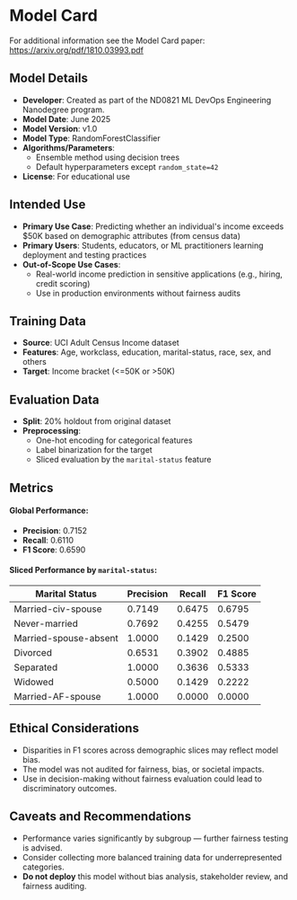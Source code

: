 # Model Card

For additional information see the Model Card paper: https://arxiv.org/pdf/1810.03993.pdf

## Model Details

- **Developer**: Created as part of the ND0821 ML DevOps Engineering Nanodegree program.
- **Model Date**: June 2025
- **Model Version**: v1.0
- **Model Type**: RandomForestClassifier
- **Algorithms/Parameters**:
  - Ensemble method using decision trees
  - Default hyperparameters except `random_state=42`
- **License**: For educational use


## Intended Use

- **Primary Use Case**: Predicting whether an individual's income exceeds \$50K based on demographic attributes (from census data)
- **Primary Users**: Students, educators, or ML practitioners learning deployment and testing practices
- **Out-of-Scope Use Cases**:
  - Real-world income prediction in sensitive applications (e.g., hiring, credit scoring)
  - Use in production environments without fairness audits


## Training Data

- **Source**: UCI Adult Census Income dataset
- **Features**: Age, workclass, education, marital-status, race, sex, and others
- **Target**: Income bracket (<=50K or >50K)


## Evaluation Data

- **Split**: 20% holdout from original dataset
- **Preprocessing**:
  - One-hot encoding for categorical features
  - Label binarization for the target
  - Sliced evaluation by the `marital-status` feature


## Metrics

#### Global Performance:
- **Precision**: 0.7152
- **Recall**: 0.6110
- **F1 Score**: 0.6590

#### Sliced Performance by `marital-status`:

| Marital Status           | Precision | Recall | F1 Score |
|--------------------------|-----------|--------|----------|
| Married-civ-spouse       | 0.7149    | 0.6475 | 0.6795   |
| Never-married            | 0.7692    | 0.4255 | 0.5479   |
| Married-spouse-absent    | 1.0000    | 0.1429 | 0.2500   |
| Divorced                 | 0.6531    | 0.3902 | 0.4885   |
| Separated                | 1.0000    | 0.3636 | 0.5333   |
| Widowed                  | 0.5000    | 0.1429 | 0.2222   |
| Married-AF-spouse        | 1.0000    | 0.0000 | 0.0000   |


## Ethical Considerations

- Disparities in F1 scores across demographic slices may reflect model bias.
- The model was not audited for fairness, bias, or societal impacts.
- Use in decision-making without fairness evaluation could lead to discriminatory outcomes.



## Caveats and Recommendations

- Performance varies significantly by subgroup — further fairness testing is advised.
- Consider collecting more balanced training data for underrepresented categories.
- **Do not deploy** this model without bias analysis, stakeholder review, and fairness auditing.

